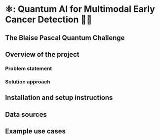 # ⚛️: Quantum AI for Multimodal Early Cancer Detection 🔬🏥
## The Blaise Pascal Quantum Challenge

## Overview of the project
### Problem statement


### Solution approach


## Installation and setup instructions


## Data sources


## Example use cases
